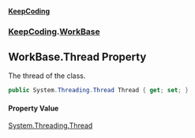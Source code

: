 #### [KeepCoding](index.md 'index')
### [KeepCoding](KeepCoding.md 'KeepCoding').[WorkBase](KeepCoding_WorkBase.md 'KeepCoding.WorkBase')
## WorkBase.Thread Property
The thread of the class.  
```csharp
public System.Threading.Thread Thread { get; set; }
```
#### Property Value
[System.Threading.Thread](https://docs.microsoft.com/en-us/dotnet/api/System.Threading.Thread 'System.Threading.Thread')
